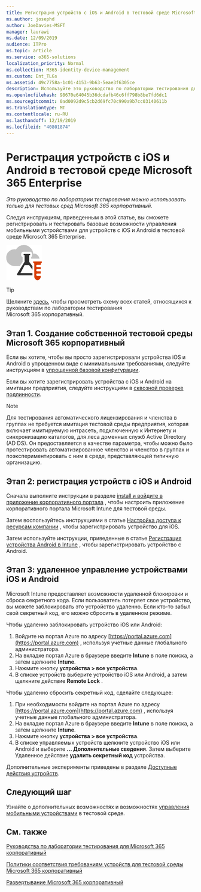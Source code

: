 ```yaml
---
title: Регистрация устройств с iOS и Android в тестовой среде Microsoft 365 Enterprise
ms.author: josephd
author: JoeDavies-MSFT
manager: laurawi
ms.date: 12/09/2019
audience: ITPro
ms.topic: article
ms.service: o365-solutions
localization_priority: Normal
ms.collection: M365-identity-device-management
ms.custom: Ent_TLGs
ms.assetid: 49c7758a-1c01-4153-9b63-5eae3f6305ce
description: Используйте это руководство по лаборатории тестирования для регистрации устройств в тестовой среде Microsoft 365 и удаленного управления ими.
ms.openlocfilehash: 98670e64045b36dcdafb46c6ff798b8be7fd6dc1
ms.sourcegitcommit: 0ad0092d9c5cb2d69fc70c990a9b7cc03140611b
ms.translationtype: MT
ms.contentlocale: ru-RU
ms.lasthandoff: 12/19/2019
ms.locfileid: "40801874"
---
```

# <a name="enroll-ios-and-android-devices-in-your-microsoft-365-enterprise-test-environment"></a>Регистрация устройств с iOS и Android в тестовой среде Microsoft 365 Enterprise

*Это руководство по лаборатории тестирования можно использовать только для тестовых сред Microsoft 365 корпоративный.*

Следуя инструкциям, приведенным в этой статье, вы сможете регистрировать и тестировать базовые возможности управления мобильными устройствами для устройств с iOS и Android в тестовой среде Microsoft 365 Enterprise.

![Руководства по лаборатории тестирования для облака Майкрософт](media/m365-enterprise-test-lab-guides/cloud-tlg-icon.png)
  
> [!TIP]
> Щелкните [здесь](media/m365-enterprise-test-lab-guides/Microsoft365EnterpriseTLGStack.pdf), чтобы просмотреть схему всех статей, относящихся к руководствам по лаборатории тестирования Microsoft 365 корпоративный.

## <a name="phase-1-build-out-your-microsoft-365-enterprise-test-environment"></a>Этап 1. Создание собственной тестовой среды Microsoft 365 корпоративный

Если вы хотите, чтобы вы просто зарегистрировали устройства iOS и Android в упрощенном виде с минимальными требованиями, следуйте инструкциям в [упрощенной базовой конфигурации](lightweight-base-configuration-microsoft-365-enterprise.md).
  
Если вы хотите зарегистрировать устройства с iOS и Android на имитации предприятия, следуйте инструкциям в [сквозной проверке подлинности](pass-through-auth-m365-ent-test-environment.md).
  
> [!NOTE]
> Для тестирования автоматического лицензирования и членства в группах не требуется имитация тестовой среды предприятия, которая включает имитируемую интрасеть, подключенную к Интернету и синхронизацию каталогов, для леса доменных служб Active Directory (AD DS). Он предоставляется в качестве параметра, чтобы можно было протестировать автоматизированное членство и членство в группах и поэкспериментировать с ним в среде, представляющей типичную организацию. 
>  

## <a name="phase-2-enroll-your-ios-and-android-devices"></a>Этап 2: регистрация устройств с iOS и Android

Сначала выполните инструкции в разделе [install и войдите в приложение корпоративного портала](https://docs.microsoft.com/intune-user-help/install-and-sign-in-to-the-intune-company-portal-app-ios) , чтобы настроить приложение корпоративного портала Microsoft Intune для тестовой среды.

Затем воспользуйтесь инструкциями в статье [Настройка доступа к ресурсам компании](https://docs.microsoft.com/intune-user-help/enroll-your-device-in-intune-ios) , чтобы зарегистрировать устройство для iOS.

Затем используйте инструкции, приведенные в статье [Регистрация устройства Android в Intune](https://docs.microsoft.com/intune-user-help/enroll-your-device-in-intune-android) , чтобы зарегистрировать устройство с Android.

## <a name="phase-3-manage-your-ios-and-android-devices-remotely"></a>Этап 3: удаленное управление устройствами iOS и Android

Microsoft Intune предоставляет возможности удаленной блокировки и сброса секретного кода. Если пользователь потеряет свое устройство, вы можете заблокировать это устройство удаленно. Если кто-то забыл свой секретный код, его можно сбросить в удаленном режиме.
  
Чтобы удаленно заблокировать устройство iOS или Android:

1. Войдите на портал Azure по адресу [https://portal.azure.com](https://portal.azure.com) , используя учетные данные глобального администратора.
2. На вкладке портал Azure в браузере введите **Intune** в поле поиска, а затем щелкните **Intune**.
3. Нажмите кнопку **устройства > все устройства**.
4. В списке устройств выберите устройство iOS или Android, а затем щелкните действие **Remote Lock** .

    
Чтобы удаленно сбросить секретный код, сделайте следующее:

1. При необходимости войдите на портал Azure по адресу [https://portal.azure.com](https://portal.azure.com) , используя учетные данные глобального администратора.
2. На вкладке портал Azure в браузере введите **Intune** в поле поиска, а затем щелкните **Intune**.
3. Нажмите кнопку **устройства > все устройства**.
4. В списке управляемых устройств щелкните устройство iOS или Android и выберите **... Дополнительные сведения**. Затем выберите Удаленное действие **удалить секретный код** устройства.

Дополнительные эксперименты приведены в разделе [Доступные действия устройств](https://docs.microsoft.com/intune/device-management#available-device-actions).

    
## <a name="next-step"></a>Следующий шаг

Узнайте о дополнительных возможностях и возможностях [управления мобильными устройствами](m365-enterprise-test-lab-guides.md#mobile-device-management) в тестовой среде.

## <a name="see-also"></a>См. также

[Руководства по лаборатории тестирования для Microsoft 365 корпоративный](m365-enterprise-test-lab-guides.md)
  
[Политики соответствия требованиям устройств для тестовой среды Microsoft 365 корпоративный](mam-policies-for-your-microsoft-365-enterprise-dev-test-environment.md)
  
[Развертывание Microsoft 365 корпоративный](deploy-microsoft-365-enterprise.md)

